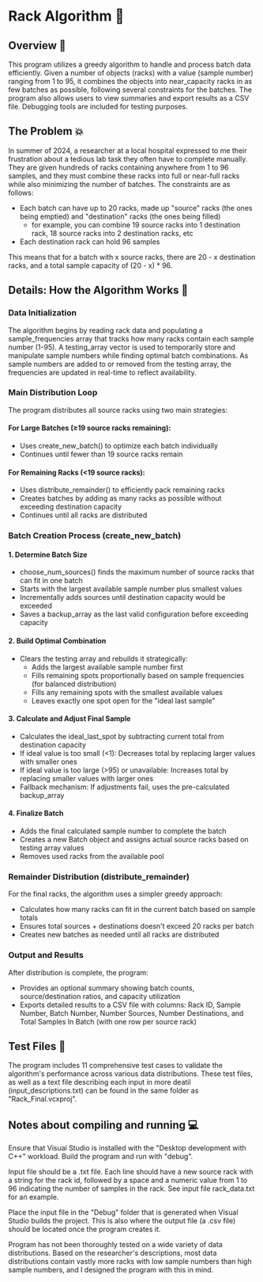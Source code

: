 # Rack Algorithm 💉

## Overview 📜

This program utilizes a greedy algorithm to handle and process batch data efficiently. Given a number of objects (racks) with a value (sample number) ranging from 1 to 95, it combines the objects into near_capacity racks in as few batches as possible, following several constraints for the batches. The program also allows users to view summaries and export results as a CSV file. Debugging tools are included for testing purposes.

## The Problem 💥

In summer of 2024, a researcher at a local hospital expressed to me their frustration about a tedious lab task they often have to complete manually. They are given hundreds of racks containing anywhere from 1 to 96 samples, and they must combine these racks into full or near-full racks while also minimizing the number of batches. The constraints are as follows:
- Each batch can have up to 20 racks, made up "source" racks (the ones being emptied) and "destination" racks (the ones being filled)
    - for example, you can combine 19 source racks into 1 destination rack, 18 source racks into 2 destination racks, etc
- Each destination rack can hold 96 samples

This means that for a batch with x source racks, there are 20 - x destination racks, and a total sample capacity of (20 - x) * 96.

## Details: How the Algorithm Works 🔎

### Data Initialization
The algorithm begins by reading rack data and populating a sample_frequencies array that tracks how many racks contain each sample number (1-95). A testing_array vector is used to temporarily store and manipulate sample numbers while finding optimal batch combinations. As sample numbers are added to or removed from the testing array, the frequencies are updated in real-time to reflect availability.

### Main Distribution Loop
The program distributes all source racks using two main strategies:

#### For Large Batches (≥19 source racks remaining):
- Uses create_new_batch() to optimize each batch individually
- Continues until fewer than 19 source racks remain

#### For Remaining Racks (<19 source racks):
- Uses distribute_remainder() to efficiently pack remaining racks
- Creates batches by adding as many racks as possible without exceeding destination capacity
- Continues until all racks are distributed

### Batch Creation Process (create_new_batch)
#### 1. Determine Batch Size
- choose_num_sources() finds the maximum number of source racks that can fit in one batch
- Starts with the largest available sample number plus smallest values
- Incrementally adds sources until destination capacity would be exceeded
- Saves a backup_array as the last valid configuration before exceeding capacity

#### 2. Build Optimal Combination
- Clears the testing array and rebuilds it strategically:
    - Adds the largest available sample number first
    - Fills remaining spots proportionally based on sample frequencies (for balanced distribution)
    - Fills any remaining spots with the smallest available values
    - Leaves exactly one spot open for the "ideal last sample"

#### 3. Calculate and Adjust Final Sample
- Calculates the ideal_last_spot by subtracting current total from destination capacity
- If ideal value is too small (<1): Decreases total by replacing larger values with smaller ones
- If ideal value is too large (>95) or unavailable: Increases total by replacing smaller values with larger ones
- Fallback mechanism: If adjustments fail, uses the pre-calculated backup_array

#### 4. Finalize Batch
- Adds the final calculated sample number to complete the batch
- Creates a new Batch object and assigns actual source racks based on testing array values
- Removes used racks from the available pool

### Remainder Distribution (distribute_remainder)
For the final racks, the algorithm uses a simpler greedy approach:
- Calculates how many racks can fit in the current batch based on sample totals
- Ensures total sources + destinations doesn't exceed 20 racks per batch
- Creates new batches as needed until all racks are distributed

### Output and Results
After distribution is complete, the program:
- Provides an optional summary showing batch counts, source/destination ratios, and capacity utilization
- Exports detailed results to a CSV file with columns: Rack ID, Sample Number, Batch Number, Number Sources, Number Destinations, and Total Samples In Batch (with one row per source rack)

## Test Files 📂
The program includes 11 comprehensive test cases to validate the algorithm's performance across various data distributions. These test files, as well as a text file describing each input in more deatil (input_descriptions.txt) can be found in the same folder as "Rack_Final.vcxproj".

## Notes about compiling and running 💻
Ensure that Visual Studio is installed with the "Desktop development with C++" workload. Build the program and run with "debug".

Input file should be a .txt file. Each line should have a new source rack with a string for the rack id, followed by a space and a numeric value from 1 to 96 indicating the number of samples in the rack. See input file rack_data.txt for an example.

Place the input file in the "Debug" folder that is generated when Visual Studio builds the project. This is also where the output file (a .csv file) should be located once the program creates it.

Program has not been thoroughly tested on a wide variety of data distributions. Based on the researcher's descriptions, most data distributions contain vastly more racks with low sample numbers than high sample numbers, and I designed the program with this in mind.
